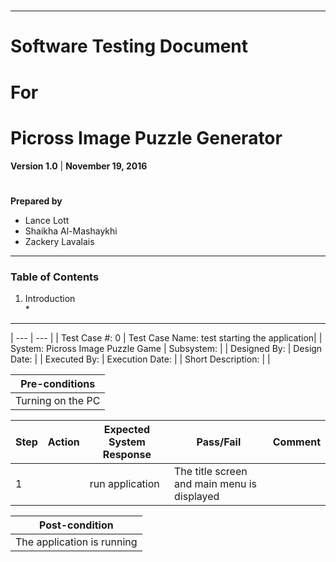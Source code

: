 #
-----
# Software Testing Document
# For
# Picross Image Puzzle Generator 


**Version 1.0** | 
**November 19, 2016**

#

**Prepared by**
- Lance Lott
- Shaikha Al-Mashaykhi
- Zackery Lavalais


 
  



-----
### Table of Contents
1. Introduction                                                           
    *









-----



| --- | --- |
| Test Case #: 0 | Test Case Name: test starting the application|
| System: Picross Image Puzzle Game  | Subsystem: |
| Designed By: | Design Date: |
| Executed By: | Execution Date: |
| Short Description: |  |


|Pre-conditions| 
|---|
| Turning on the PC |

|Step|Action|Expected System Response|Pass/Fail|Comment|
|---|---|---|---|---|
|1| | run application  | The title screen and main menu is displayed   |   |   |

|Post-condition | 
|---|
| The application is running |
